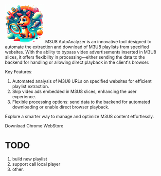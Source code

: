 
![Project Icon](./Icon.png) M3U8 AutoAnalyzer is an innovative tool designed to automate the extraction and download of M3U8 playlists from specified websites. With the ability to bypass video advertisements inserted in M3U8 slices, it offers flexibility in processing—either sending the data to the backend for handling or allowing direct playback in the client's browser.

Key Features:
1. Automated analysis of M3U8 URLs on specified websites for efficient playlist extraction.
2. Skip video ads embedded in M3U8 slices, enhancing the user experience.
3. Flexible processing options: send data to the backend for automated downloading or enable direct browser playback.

Explore a smarter way to manage and optimize M3U8 content effortlessly.


Download Chrome WebStore

# TODO
1. build new playlist
2. support call local player
3. other.
